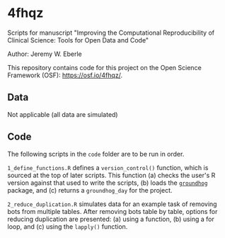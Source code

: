 # 4fhqz
Scripts for manuscript "Improving the Computational Reproducibility of Clinical Science: Tools for Open Data and Code"

Author: Jeremy W. Eberle

This repository contains code for this project on the Open Science Framework (OSF): https://osf.io/4fhqz/.

## Data

Not applicable (all data are simulated)

## Code

The following scripts in the `code` folder are to be run in order.

`1_define_functions.R` defines a `version_control()` function, which is sourced at the top of later scripts. This function (a) checks the user's R version against that used to write the scripts, (b) loads the [`groundhog`](https://groundhogr.com/) package, and (c) returns a `groundhog_day` for the project.

`2_reduce_duplication.R` simulates data for an example task of removing bots from multiple tables. After removing bots table by table, options for reducing duplication are presented: (a) using a function, (b) using a for loop, and (c) using the `lapply()` function.
